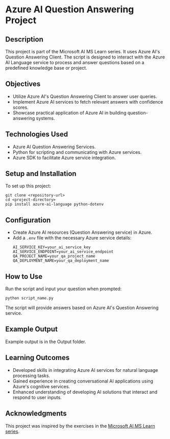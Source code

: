 # Azure AI Question Answering Project

## Description
This project is part of the Microsoft AI MS Learn series. It uses Azure AI's Question Answering Client. The script is designed to interact with the Azure AI Language service to process and answer questions based on a predefined knowledge base or project.

## Objectives
- Utilize Azure AI's Question Answering Client to answer user queries.
- Implement Azure AI services to fetch relevant answers with confidence scores.
- Showcase practical application of Azure AI in building question-answering systems.

## Technologies Used
- Azure AI Question Answering Services.
- Python for scripting and communicating with Azure services.
- Azure SDK to facilitate Azure service integration.

## Setup and Installation
To set up this project:

```
git clone <repository-url>
cd <project-directory>
pip install azure-ai-language python-dotenv
```

## Configuration
- Create Azure AI resources (Question Answering service) in Azure.
- Add a `.env` file with the necessary Azure service details:
  ```
  AI_SERVICE_KEY=your_ai_service_key
  AI_SERVICE_ENDPOINT=your_ai_service_endpoint
  QA_PROJECT_NAME=your_qa_project_name
  QA_DEPLOYMENT_NAME=your_qa_deployment_name
  ```

## How to Use
Run the script and input your question when prompted:

```
python script_name.py
```
The script will provide answers based on Azure AI's Question Answering service.

## Example Output
Example output is in the Output folder.

## Learning Outcomes
- Developed skills in integrating Azure AI services for natural language processing tasks.
- Gained experience in creating conversational AI applications using Azure's cognitive services.
- Enhanced understanding of developing AI solutions that interact and respond to user inputs.

## Acknowledgments
This project was inspired by the exercises in the [Microsoft AI MS Learn series](link_to_the_relevant_MS_Learn_module).

